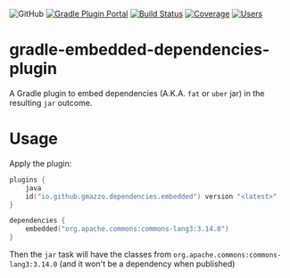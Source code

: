 ![GitHub](https://img.shields.io/github/license/gmazzo/gradle-embedded-dependencies-plugin)
[![Gradle Plugin Portal](https://img.shields.io/gradle-plugin-portal/v/io.github.gmazzo.dependencies.embedded)](https://plugins.gradle.org/plugin/io.github.gmazzo.dependencies.embedded)
[![Build Status](https://github.com/gmazzo/gradle-embedded-dependencies-plugin/actions/workflows/build.yaml/badge.svg)](https://github.com/gmazzo/gradle-embedded-dependencies-plugin/actions/workflows/build.yaml)
[![Coverage](https://codecov.io/gh/gmazzo/gradle-embedded-dependencies-plugin/branch/main/graph/badge.svg?token=D5cDiPWvcS)](https://codecov.io/gh/gmazzo/gradle-embedded-dependencies-plugin)
[![Users](https://img.shields.io/badge/users_by-Sourcegraph-purple)](https://sourcegraph.com/search?q=content:io.github.gmazzo.dependencies.embedded+-repo:github.com/gmazzo/gradle-embedded-dependencies-plugin)

# gradle-embedded-dependencies-plugin
A Gradle plugin to embed dependencies (A.K.A. `fat` or `uber` jar) in the resulting `jar` outcome.

# Usage
Apply the plugin:
```kotlin
plugins {
    java
    id("io.github.gmazzo.dependencies.embedded") version "<latest>" 
}

dependencies {
    embedded("org.apache.commons:commons-lang3:3.14.0")
}
```

Then the `jar` task will have the classes from `org.apache.commons:commons-lang3:3.14.0` (and it won't be a dependency when published)

